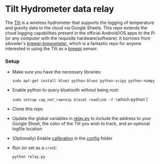 # Tilt Hydrometer data relay

The [Tilt](https://tilthydrometer.com) is a wireless hydrometer that supports the logging of temperature and gravity data to the cloud via Google Sheets. This repo extends the cloud logging capabilities present in the official Android/iOS apps to the Pi (or any computer with the requisite hardware/software). It borrows from sibowler's [brewpi-brewometer](https://github.com/sibowler/brewpi-brewometer), which is a fantastic repo for anyone interested in using the Tilt as a [brewpi](https://github.com/BrewPi/) sensor.

### Setup

 * Make sure you have the necessary libraries:
 
   `sudo apt-get install bluez python-bluez python-scipy python-numpy`

   
 * Enable python to query bluetooth without being root:
 
   `sudo setcap cap_net_raw+eip $(eval readlink -f \`which python\`)`
 
 
 * Clone this repo
 
 
 * Update the global variables in [relay.py](https://github.com/chrislarkin/rpi_tilt_relay/blob/master/relay.py) to include the address to your Google Sheet, the color of the Tilt you wish to track, and an optional logfile location


 * (Optionally) Enable [calibration](https://github.com/sibowler/brewpi-brewometer/blob/master/README.md#calibration) in the [config](https://github.com/chrislarkin/rpi_tilt_relay/blob/master/config) folder


 * Run (or set as a `cron`):

   `python relay.py` 